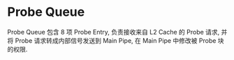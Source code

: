 # Probe Queue

Probe Queue 包含 8 项 Probe Entry, 负责接收来自 L2 Cache 的 Probe 请求, 并将 Probe 请求转成内部信号发送到 Main Pipe, 在 Main Pipe 中修改被 Probe 块的权限.